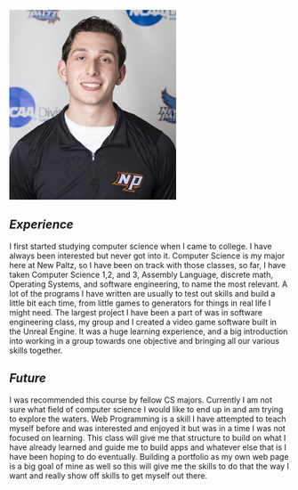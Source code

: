 ![Self Image](/Images/JaredFinn.jpg)

## **_Experience_**
I first started studying computer science when I came to college. I have always been interested but never got into it. 
Computer Science is my major here at New Paltz, so I have been on track with those classes, so far, I have taken 
Computer Science 1,2, and 3, Assembly Language, discrete math, Operating Systems, and software engineering, to name the most relevant. 
A lot of the programs I have written are usually to test out skills and build a little bit each time, from little games to 
generators for things in real life I might need. The largest project I have been a part of was in software engineering class, my group and I 
created a video game software built in the Unreal Engine. It was a huge learning experience, and a big introduction into working in a group 
towards one objective and bringing all our various skills together.

## **_Future_**
I was recommended this course by fellow CS majors. Currently I am not sure what field of computer science I would like to end up in and am trying 
to explore the waters. Web Programming is a skill I have attempted to teach myself before and was interested and enjoyed it but was in a time I was 
not focused on learning. This class will give me that structure to build on what I have already learned and guide me to build apps and whatever else 
that is I have been hoping to do eventually. Building a portfolio as my own web page is a big goal of mine as well so this will give me the skills 
to do that the way I want and really show off skills to get myself out there. 